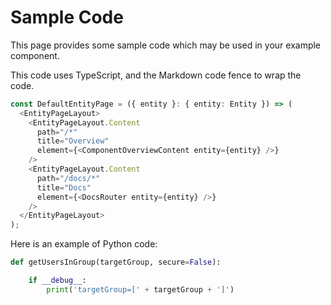 # Sample Code

This page provides some sample code which may be used in your example component.

This code uses TypeScript, and the Markdown code fence to wrap the code.

```typescript
const DefaultEntityPage = ({ entity }: { entity: Entity }) => (
  <EntityPageLayout>
    <EntityPageLayout.Content
      path="/*"
      title="Overview"
      element={<ComponentOverviewContent entity={entity} />}
    />
    <EntityPageLayout.Content
      path="/docs/*"
      title="Docs"
      element={<DocsRouter entity={entity} />}
    />
  </EntityPageLayout>
);
```

Here is an example of Python code:

```python
def getUsersInGroup(targetGroup, secure=False):

    if __debug__:
        print('targetGroup=[' + targetGroup + ']')
```
